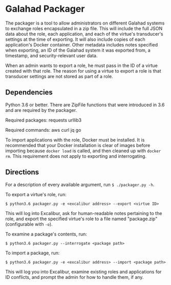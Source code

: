 # Galahad Packager

The packager is a tool to allow administrators on different Galahad systems to exchange roles encapsulated in a zip file. This will include the full JSON data about the role, each application, and each of the virtue's transducer's settings at the time of exporting. It will also include copies of each application's Docker container. Other metadata includes notes specified when exporting, an ID of the Galahad system it was exported from, a timestamp, and security-relevant user data.

When an admin wants to export a role, he must pass in the ID of a virtue created with that role. The reason for using a virtue to export a role is that transducer settings are not stored as part of a role.

## Dependencies

Python 3.6 or better. There are ZipFile functions that were introduced in 3.6 and are required by the packager.

Required packages:
    requests
    urllib3

Required commands:
    aws
    curl
    jq
    go

To import applications with the role, Docker must be installed. It is recommended that your Docker installation is clear of images before importing because `docker load` is called, and then cleaned up with `docker rm`. This requirement does not apply to exporting and interrogating.

## Directions

For a description of every available argument, run `$ ./packager.py -h`.

To export a virtue's role, run:
```
$ python3.6 packager.py -e <excalibur address> --export <virtue ID>
```
This will log into Excalibur, ask for human-readable notes pertaining to the role, and export the specified virtue's role to a file named "package.zip" (configurable with `-o`).

To examine a package's contents, run:
```
$ python3.6 packager.py --interrogate <package path>
```

To import a package, run:
```
$ python3.6 packager.py -e <excalibur address> --import <package path>
```
This will log you into Excalibur, examine existing roles and applications for ID conflicts, and prompt the admin for how to handle them, if any.